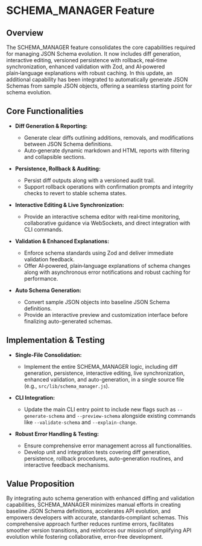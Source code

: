# SCHEMA_MANAGER Feature

## Overview
The SCHEMA_MANAGER feature consolidates the core capabilities required for managing JSON Schema evolution. It now includes diff generation, interactive editing, versioned persistence with rollback, real‑time synchronization, enhanced validation with Zod, and AI‑powered plain‑language explanations with robust caching. In this update, an additional capability has been integrated to automatically generate JSON Schemas from sample JSON objects, offering a seamless starting point for schema evolution.

## Core Functionalities
- **Diff Generation & Reporting:**
  - Generate clear diffs outlining additions, removals, and modifications between JSON Schema definitions.
  - Auto‑generate dynamic markdown and HTML reports with filtering and collapsible sections.

- **Persistence, Rollback & Auditing:**
  - Persist diff outputs along with a versioned audit trail.
  - Support rollback operations with confirmation prompts and integrity checks to revert to stable schema states.

- **Interactive Editing & Live Synchronization:**
  - Provide an interactive schema editor with real‑time monitoring, collaborative guidance via WebSockets, and direct integration with CLI commands.

- **Validation & Enhanced Explanations:**
  - Enforce schema standards using Zod and deliver immediate validation feedback.
  - Offer AI‑powered, plain‑language explanations of schema changes along with asynchronous error notifications and robust caching for performance.

- **Auto Schema Generation:**
  - Convert sample JSON objects into baseline JSON Schema definitions.
  - Provide an interactive preview and customization interface before finalizing auto-generated schemas.

## Implementation & Testing
- **Single-File Consolidation:**
  - Implement the entire SCHEMA_MANAGER logic, including diff generation, persistence, interactive editing, live synchronization, enhanced validation, and auto-generation, in a single source file (e.g., `src/lib/schema_manager.js`).

- **CLI Integration:**
  - Update the main CLI entry point to include new flags such as `--generate-schema` and `--preview-schema` alongside existing commands like `--validate-schema` and `--explain-change`.

- **Robust Error Handling & Testing:**
  - Ensure comprehensive error management across all functionalities.
  - Develop unit and integration tests covering diff generation, persistence, rollback procedures, auto-generation routines, and interactive feedback mechanisms.

## Value Proposition
By integrating auto schema generation with enhanced diffing and validation capabilities, SCHEMA_MANAGER minimizes manual efforts in creating baseline JSON Schema definitions, accelerates API evolution, and empowers developers with accurate, standards‑compliant schemas. This comprehensive approach further reduces runtime errors, facilitates smoother version transitions, and reinforces our mission of simplifying API evolution while fostering collaborative, error‑free development.
